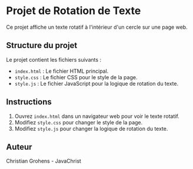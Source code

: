 # Projet de Rotation de Texte

Ce projet affiche un texte rotatif à l'intérieur d'un cercle sur une page web.

## Structure du projet

Le projet contient les fichiers suivants :

- `index.html` : Le fichier HTML principal.
- `style.css` : Le fichier CSS pour le style de la page.
- `style.js` : Le fichier JavaScript pour la logique de rotation du texte.

## Instructions

1. Ouvrez `index.html` dans un navigateur web pour voir le texte rotatif.
2. Modifiez `style.css` pour changer le style de la page.
3. Modifiez `style.js` pour changer la logique de rotation du texte.

## Auteur

 Christian Grohens - JavaChrist 